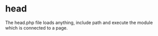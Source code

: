 head
====

The head.php file loads anything, include path and execute the module which
is connected to a page. 